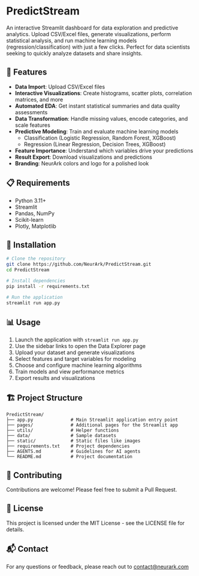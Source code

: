 # PredictStream

An interactive Streamlit dashboard for data exploration and predictive analytics. Upload CSV/Excel files, generate visualizations, perform statistical analysis, and run machine learning models (regression/classification) with just a few clicks. Perfect for data scientists seeking to quickly analyze datasets and share insights.

## 🚀 Features

- **Data Import**: Upload CSV/Excel files
- **Interactive Visualizations**: Create histograms, scatter plots, correlation matrices, and more
- **Automated EDA**: Get instant statistical summaries and data quality assessments
- **Data Transformation**: Handle missing values, encode categories, and scale features
- **Predictive Modeling**: Train and evaluate machine learning models
  - Classification (Logistic Regression, Random Forest, XGBoost)
  - Regression (Linear Regression, Decision Trees, XGBoost)
- **Feature Importance**: Understand which variables drive your predictions
- **Result Export**: Download visualizations and predictions
- **Branding**: NeurArk colors and logo for a polished look

## 📋 Requirements

- Python 3.11+
- Streamlit
- Pandas, NumPy
- Scikit-learn
- Plotly, Matplotlib

## 🔧 Installation

```bash
# Clone the repository
git clone https://github.com/NeurArk/PredictStream.git
cd PredictStream

# Install dependencies
pip install -r requirements.txt

# Run the application
streamlit run app.py
```

## 📊 Usage

1. Launch the application with `streamlit run app.py`
2. Use the sidebar links to open the Data Explorer page
3. Upload your dataset and generate visualizations
4. Select features and target variables for modeling
5. Choose and configure machine learning algorithms
6. Train models and view performance metrics
7. Export results and visualizations

## 🏗️ Project Structure

```
PredictStream/
├── app.py              # Main Streamlit application entry point
├── pages/              # Additional pages for the Streamlit app
├── utils/              # Helper functions
├── data/               # Sample datasets
├── static/             # Static files like images
├── requirements.txt    # Project dependencies
├── AGENTS.md           # Guidelines for AI agents
└── README.md           # Project documentation
```

## 🤝 Contributing

Contributions are welcome! Please feel free to submit a Pull Request.

## 📜 License

This project is licensed under the MIT License - see the LICENSE file for details.

## 📬 Contact

For any questions or feedback, please reach out to contact@neurark.com